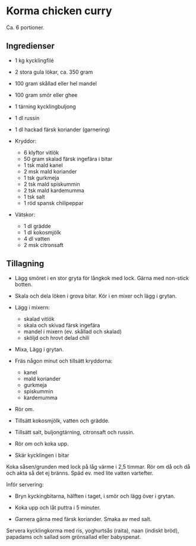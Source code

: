 # Korma chicken curry

Ca. 6 portioner.

## Ingredienser

- 1 kg kycklingfilé
- 2 stora gula lökar, ca. 350 gram
- 100 gram skållad eller hel mandel
- 100 gram smör eller ghee
- 1 tärning kycklingbuljong
- 1 dl russin
- 1 dl hackad färsk koriander (garnering)

- Kryddor:
    - 6 klyftor vitlök
    - 50 gram skalad färsk ingefära i bitar
    - 1 tsk mald kanel
    - 2 msk mald koriander
    - 1 tsk gurkmeja
    - 2 tsk mald spiskummin
    - 2 tsk mald kardemumma
    - 1 tsk salt
    - 1 röd spansk chilipeppar

- Vätskor:
    - 1 dl grädde
    - 1 dl kokosmjölk
    - 4 dl vatten
    - 2 msk citronsaft


## Tillagning

- Lägg smöret i en stor gryta för långkok med lock. Gärna med non-stick botten.
- Skala och dela löken i grova bitar. Kör i en mixer och lägg i grytan.

- Lägg i mixern:
    - skalad vitlök
    - skala och skivad färsk ingefära
    - mandel i mixern (ev. skållad och skalad)
    - sköljd och hrovt delad chili
- Mixa, Lägg i grytan.

- Fräs någon minut och tillsätt kryddorna:
    - kanel
    - mald koriander
    - gurkmeja
    - spiskummin
    - kardemumma

- Rör om.

- Tillsätt kokosmjölk, vatten och grädde.
- Tillsätt salt, buljongtärning, citronsaft och russin.
- Rör om och koka upp.
- Skär kycklingen i bitar

Koka såsen/grunden med lock på låg värme i 2,5 timmar. Rör om då och då och akta så det ej bränns. Späd ev. med lite vatten vartefter.



Inför servering:

- Bryn kyckingbitarna, hälften i taget, i smör och lägg över i grytan.
- Koka upp och låt puttra i 5 minuter.

- Garnera gärna med färsk koriander. Smaka av med salt.

Servera kycklingkorma med ris, yoghurtsås (raita), naan (indiskt bröd), papadams och sallad som grönsallad eller babyspenat.
